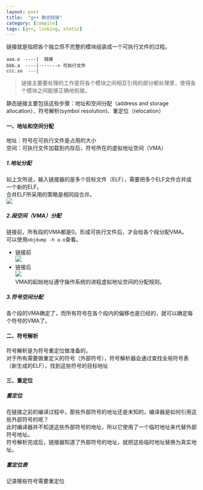 ```yaml
---
layout: post
title:  "g++ 静态链接"
category: [compile]
tags: [g++, linking, static]
---
```


链接就是指把各个独立但不完整的模块组装成一个可执行文件的过程。

```
aaa.o  ----|  链接
bbb.a  ----|-------> 可执行文件
ccc.so  ---|
```

>链接主要要处理的工作是将各个模块之间相互引用的部分都处理里，使得各个模块之间能够正确地衔接。

静态链接主要包括这些步骤：地址和空间分配（address and storage allocation）、符号解析(symbol resolution)、重定位（relocation）

<!-- more -->

#### 一、地址和空间分配

地址：符号在可执行文件是占用的大小  
空间：可执行文件加载到内存后，符号所在的虚拟地址空间（VMA）  

##### 1.地址分配
如上文所说，输入链接器的是多个目标文件（ELF），需要把多个ELF文件合并成一个新的ELF。  
合并ELF所采用的策略是相同段合并。  
![](http://images.cnitblog.com/blog/407509/201312/18104333-2a9fb85d57b44882bd7e52a3583aa393.png)

##### 2.段空间（VMA）分配

链接前，所有段的VMA都是0。形成可执行文件后，才会给各个段分配VMA。  
可以使用`objdump -h a.o`查看。  
 - 链接前  
![](http://www.68idc.cn/help/uploads/allimg/130724/1ZH4W16_1.jpg)
 - 链接后  
![](http://image.lxway.com/upload/f/56/f565d04fb86f3b87e50072d6aef41da0_thumb.png)  
VMA的起始地址遵守操作系统的进程虚拟地址空间的分配规则。  

##### 3.符号空间分配

各个段的VMA确定了，而所有符号在各个段内的偏移也是已经的，就可以确定每个符号的VMA了。  

#### 二、符号解析

符号解析是为符号重定位做准备的。  
对于所有需要做重定义的符号（外部符号），符号解析器会通过查找全局符号表（新生成的ELF），找到这些符号的目标地址

#### 三、重定位

##### 重定位

在链接之前的编译过程中，那些外部符号的地址还是未知的，编译器是如何引用这些外部符号的呢？  
此时编译器并不知道这些外部符号的地址，所以它使用了一个临时地址来代替外部符号地址。  
符号解析完成后，链接器知道了外部符号的地址，就把这些临时地址替换为真实地址。  


##### 重定位表

记录哪些符号需要重定位
